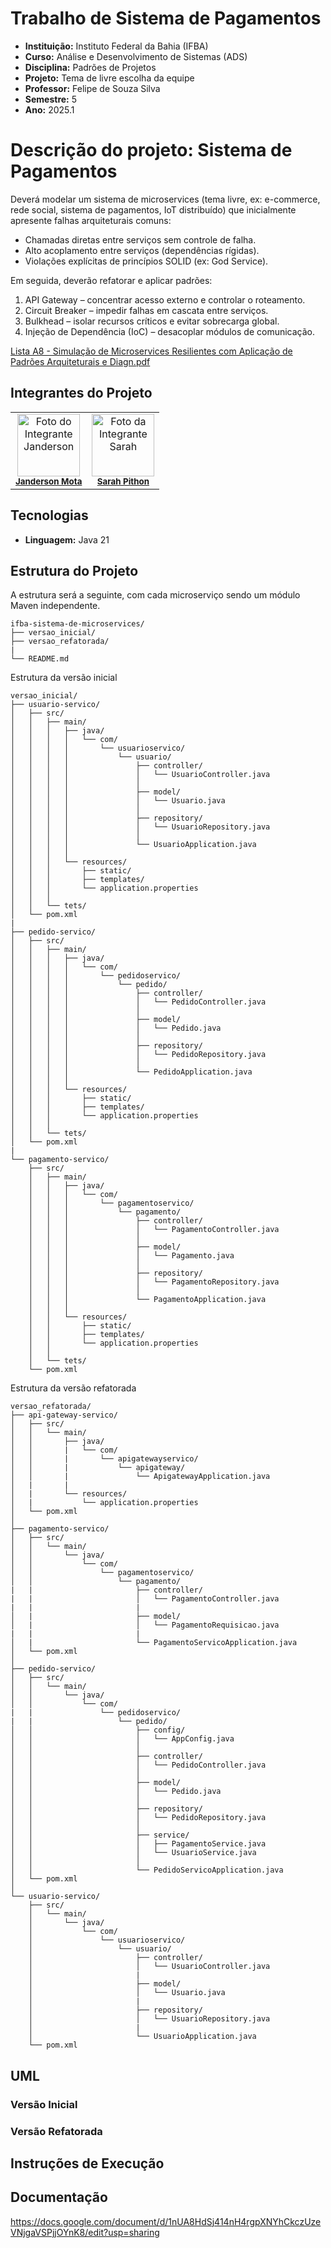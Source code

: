 # Trabalho de Sistema de Pagamentos
- **Instituição:** Instituto Federal da Bahia (IFBA)
- **Curso:** Análise e Desenvolvimento de Sistemas (ADS)
- **Disciplina:** Padrões de Projetos
- **Projeto:** Tema de livre escolha da equipe
- **Professor:** Felipe de Souza Silva
- **Semestre:** 5
- **Ano:** 2025.1

# Descrição do projeto: Sistema de Pagamentos
Deverá modelar um sistema de microservices (tema livre, ex: e-commerce, rede social, sistema de pagamentos, IoT distribuído) que inicialmente apresente falhas arquiteturais comuns:
- Chamadas diretas entre serviços sem controle de falha.
- Alto acoplamento entre serviços (dependências rígidas).
- Violações explícitas de princípios SOLID (ex: God Service).

Em seguida, deverão refatorar e aplicar padrões:
1. API Gateway – concentrar acesso externo e controlar o roteamento.
2. Circuit Breaker – impedir falhas em cascata entre serviços.
3. Bulkhead – isolar recursos críticos e evitar sobrecarga global.
4. Injeção de Dependência (IoC) – desacoplar módulos de comunicação.

[Lista A8 - Simulação de Microservices Resilientes com Aplicação de Padrões Arquiteturais e Diagn.pdf](https://github.com/user-attachments/files/22138076/A8.-.SAJ-ADS08.-.Simulacao.de.Microservices.Resilientes.com.Aplicacao.de.Padroes.Arquiteturais.e.Diagn.pdf)

## Integrantes do Projeto

<table>
  <tr>
    <td align="center">
      <img src="https://avatars.githubusercontent.com/u/80362674?v=4" width="100px;" alt="Foto do Integrante Janderson"/><br />
      <sub><b><a href="https://github.com/JandersonMota">Janderson Mota</a></b></sub>
    </td>
    <td align="center">
      <img src="https://avatars.githubusercontent.com/u/110790276?v=4" width="100px;" alt="Foto da Integrante Sarah"/><br />
      <sub><b><a href="https://github.com/SarahPithon/">Sarah Pithon</a></b></sub>
    </td>
  </tr>
</table>

## Tecnologias
- **Linguagem:** Java 21

## Estrutura do Projeto
A estrutura será a seguinte, com cada microserviço sendo um módulo Maven independente.
```
ifba-sistema-de-microservices/
├── versao_inicial/
├── versao_refatorada/
|
└── README.md
```

Estrutura da versão inicial
```
versao_inicial/
├── usuario-servico/
│   ├── src/
│   │   ├── main/
│   │   │   ├── java/
│   │   │   │   └── com/
│   │   │   │       └── usuarioservico/
│   │   │   │           └── usuario/
│   │   │   │               ├── controller/
│   │   │   │               │   └── UsuarioController.java
│   │   │   │               │
│   │   │   │               ├── model/
│   │   │   │               │   └── Usuario.java
│   │   │   │               │
│   │   │   │               ├── repository/
│   │   │   │               │   └── UsuarioRepository.java
│   │   │   │               │
│   │   │   │               └── UsuarioApplication.java
│   │   │   │
│   │   │   └── resources/
│   │   │       ├── static/
│   │   │       ├── templates/
│   │   │       └── application.properties
│   │   │
│   │   └── tets/
│   └── pom.xml
|
├── pedido-servico/
│   ├── src/
│   │   ├── main/
│   │   │   ├── java/
│   │   │   │   └── com/
│   │   │   │       └── pedidoservico/
│   │   │   │           └── pedido/
│   │   │   │               ├── controller/
│   │   │   │               │   └── PedidoController.java
│   │   │   │               │
│   │   │   │               ├── model/
│   │   │   │               │   └── Pedido.java
│   │   │   │               │
│   │   │   │               ├── repository/
│   │   │   │               │   └── PedidoRepository.java
│   │   │   │               │
│   │   │   │               └── PedidoApplication.java
│   │   │   │
│   │   │   └── resources/
│   │   │       ├── static/
│   │   │       ├── templates/
│   │   │       └── application.properties
│   │   │
│   │   └── tets/
│   └── pom.xml
|
└── pagamento-servico/
    ├── src/
    │   ├── main/
    │   │   ├── java/
    │   │   │   └── com/
    │   │   │       └── pagamentoservico/
    │   │   │           └── pagamento/
    │   │   │               ├── controller/
    │   │   │               │   └── PagamentoController.java
    │   │   │               │
    │   │   │               ├── model/
    │   │   │               │   └── Pagamento.java
    │   │   │               │
    │   │   │               ├── repository/
    │   │   │               │   └── PagamentoRepository.java
    │   │   │               │
    │   │   │               └── PagamentoApplication.java
    │   │   │
    │   │   └── resources/
    │   │       ├── static/
    │   │       ├── templates/
    │   │       └── application.properties
    │   │
    │   └── tets/
    └── pom.xml
```

Estrutura da versão refatorada
```
versao_refatorada/
├── api-gateway-servico/
│   ├── src/
│   │   └── main/
│   │       ├── java/
│   │       |   └── com/
│   │       |       └── apigatewayservico/
│   │       |           └── apigateway/
│   │       |               └── ApigatewayApplication.java
│   |       |
│   |       └── resources/
│   |           └── application.properties
│   └── pom.xml
│
├── pagamento-servico/
│   ├── src/
│   │   └── main/
│   │       └── java/
│   │           └── com/
│   │               └── pagamentoservico/
│   │                   └── pagamento/
|   |                       ├── controller/
|   |                       │   └── PagamentoController.java
|   |                       |
│   |                       ├── model/
│   |                       │   └── PagamentoRequisicao.java
|   |                       |
│   |                       └── PagamentoServicoApplication.java
│   └── pom.xml
│
├── pedido-servico/
│   ├── src/
│   │   └── main/
│   │       └── java/
│   │           └── com/
|   |               └── pedidoservico/
|   |                   └── pedido/
│   │                       ├── config/
│   │                       │   └── AppConfig.java
│   │                       │
│   │                       ├── controller/
│   │                       │   └── PedidoController.java
│   │                       │
│   │                       ├── model/
│   │                       │   └── Pedido.java
│   │                       │
│   │                       ├── repository/
│   │                       │   └── PedidoRepository.java
│   │                       │
│   │                       ├── service/
│   │                       │   ├── PagamentoService.java
│   │                       │   └── UsuarioService.java
│   │                       │
│   │                       └── PedidoServicoApplication.java
│   └── pom.xml
│
└── usuario-servico/
    ├── src/
    │   └── main/
    │       └── java/
    │           └── com/
    │               └── usuarioservico/
    │                   └── usuario/
    │                       ├── controller/
    │                       │   └── UsuarioController.java
    │                       |
    │                       ├── model/
    │                       │   └── Usuario.java
    │                       |
    │                       ├── repository/
    │                       │   └── UsuarioRepository.java
    │                       |
    │                       └── UsuarioApplication.java
    └── pom.xml
```

## UML

### Versão Inicial

### Versão Refatorada

## Instruções de Execução

## Documentação
https://docs.google.com/document/d/1nUA8HdSj414nH4rgpXNYhCkczUzeVNjgaVSPjjOYnK8/edit?usp=sharing

